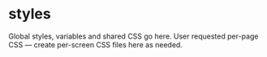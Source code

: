 # styles

Global styles, variables and shared CSS go here. User requested per-page CSS — create per-screen CSS files here as needed.